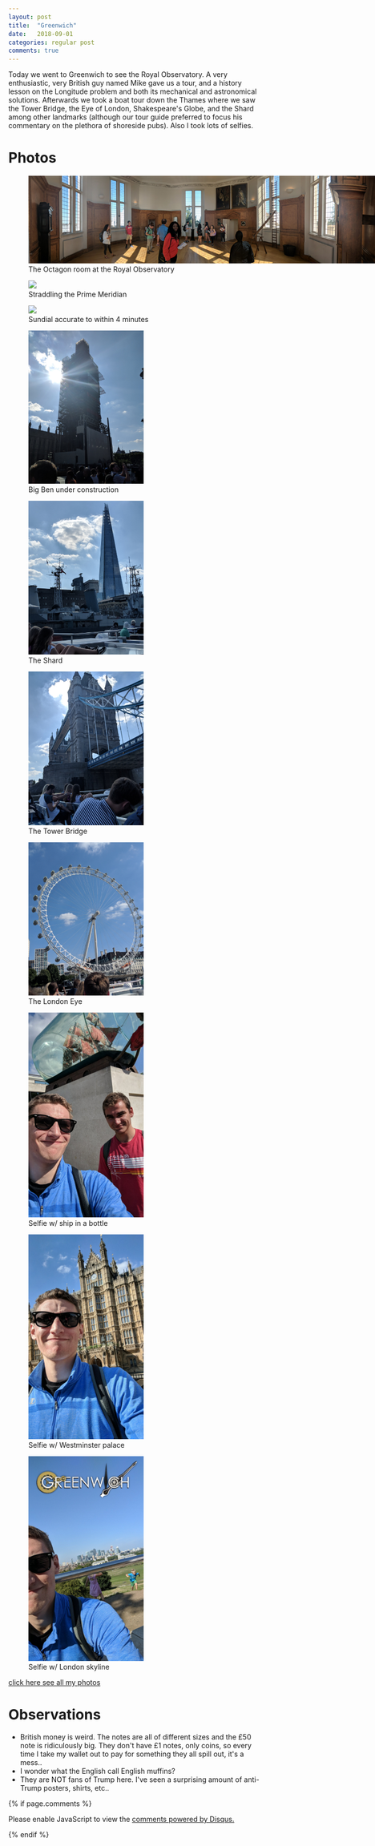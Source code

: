```yaml
---
layout: post
title:  "Greenwich"
date:   2018-09-01
categories: regular post
comments: true
---
```

Today we went to Greenwich to see the Royal Observatory. A very enthusiastic, very British guy named Mike gave us a tour, and a history lesson on the Longitude problem and both its mechanical and astronomical solutions. Afterwards we took a boat tour down the Thames where we saw the Tower Bridge, the Eye of London, Shakespeare's Globe, and the Shard among other landmarks (although our tour guide preferred to focus his commentary on the plethora of shoreside pubs). Also I took lots of selfies.

# Photos
  <figure style="width:710px;">
    <img src="/images/day4/panorama.jpg" width="710"/>
    <figcaption>The Octagon room at the Royal Observatory</figcaption>
  </figure>

  <div>

  <span>
  <figure>
    <img src="/images/day4/meridian.jpg" width="230"/>
    <figcaption>Straddling the Prime Meridian</figcaption>
  </figure>
  </span>

  <span>
  <figure>
    <img src="/images/day4/sundial.jpg" width="230"/>
    <figcaption>Sundial accurate to within 4 minutes</figcaption>
  </figure>
  </span>


  <span>
  <figure>
    <img src="/images/day4/big_ben.jpg" width="230"/>
    <figcaption>Big Ben under construction</figcaption>
  </figure>
  </span>

  <span>
  <figure>
    <img src="/images/day4/shard.jpg" width="230"/>
    <figcaption>The Shard</figcaption>
  </figure>
  </span>

  <span>
  <figure>
    <img src="/images/day4/tower.jpg" width="230"/>
    <figcaption>The Tower Bridge</figcaption>
  </figure>
  </span>

  <span>
  <figure>
    <img src="/images/day4/eye.jpg" width="230"/>
    <figcaption>The London Eye</figcaption>
  </figure>
  </span>


  <span>
  <figure>
    <img src="/images/day4/bottle.jpg" width="230"/>
    <figcaption>Selfie w/ ship in a bottle</figcaption>
  </figure>
  </span>

  <span>
  <figure>
    <img src="/images/day4/palace_selfie.jpg" width="230"/>
    <figcaption>Selfie w/ Westminster palace</figcaption>
  </figure>
  </span>

  <span>
  <figure>
    <img src="/images/day4/greenwich_selfie.jpg" width="230"/>
    <figcaption>Selfie w/ London skyline</figcaption>
  </figure>
  </span>


  </div>




<a href="https://photos.app.goo.gl/V9RtYEx7FEDxkNCD7">click here see all my photos</a>

# Observations
* British money is weird. The notes are all of different sizes and the £50 note is ridiculously big. They don't have £1 notes, only coins, so every time I take my wallet out to pay for something they all spill out, it's a mess..
* I wonder what the English call English muffins?
* They are NOT fans of Trump here. I've seen a surprising amount of anti-Trump posters, shirts, etc..

{% if page.comments %}

<div id="disqus_thread"></div>
<script>

/**
*  RECOMMENDED CONFIGURATION VARIABLES: EDIT AND UNCOMMENT THE SECTION BELOW TO INSERT DYNAMIC VALUES FROM YOUR PLATFORM OR CMS.
*  LEARN WHY DEFINING THESE VARIABLES IS IMPORTANT: https://disqus.com/admin/universalcode/#configuration-variables*/
/*
var disqus_config = function () {
this.page.url = PAGE_URL;  // Replace PAGE_URL with your page's canonical URL variable
this.page.identifier = PAGE_IDENTIFIER; // Replace PAGE_IDENTIFIER with your page's unique identifier variable
};
*/
(function() { // DON'T EDIT BELOW THIS LINE
var d = document, s = d.createElement('script');
s.src = 'https://noahhi-github-io.disqus.com/embed.js';
s.setAttribute('data-timestamp', +new Date());
(d.head || d.body).appendChild(s);
})();
</script>
<noscript>Please enable JavaScript to view the <a href="https://disqus.com/?ref_noscript">comments powered by Disqus.</a></noscript>

{% endif %}
